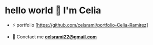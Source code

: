 <h1> hello world 👋 I'm Celia</h1>

- ⚡ portfolio [https://github.com/celsrami/portfolio-Celia-Ramirez]

- 💬 Conctact me **celsrami22@gmail.com**
<!--
**celsrami/celsrami** is a ✨ _special_ ✨ repository because its `README.md` (this file) appears on your GitHub profile.

Here are some ideas to get you started:

- 🔭 I’m currently working on ...
- 🌱 I’m currently learning ...
- 👯 I’m looking to collaborate on ...
- 🤔 I’m looking for help with ...
- 💬 Ask me about ...
- 📫 How to reach me: ...
- 😄 Pronouns: ...
- ⚡ Fun fact: ...
-->
